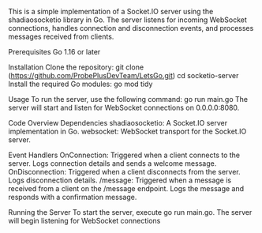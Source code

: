 This is a simple implementation of a Socket.IO server using the shadiaosocketio library in Go. The server listens for incoming WebSocket connections, handles connection and disconnection events, and processes messages received from clients.

Prerequisites
Go 1.16 or later

Installation
Clone the repository:
git clone (https://github.com/ProbePlusDevTeam/LetsGo.git)
cd socketio-server
Install the required Go modules:
go mod tidy

Usage
To run the server, use the following command:
go run main.go
The server will start and listen for WebSocket connections on 0.0.0.0:8080.

Code Overview
Dependencies
shadiaosocketio: A Socket.IO server implementation in Go.
websocket: WebSocket transport for the Socket.IO server.

Event Handlers
OnConnection: Triggered when a client connects to the server. Logs connection details and sends a welcome message.
OnDisconnection: Triggered when a client disconnects from the server. Logs disconnection details.
/message: Triggered when a message is received from a client on the /message endpoint. Logs the message and responds with a confirmation message.

Running the Server
To start the server, execute go run main.go. The server will begin listening for WebSocket connections
